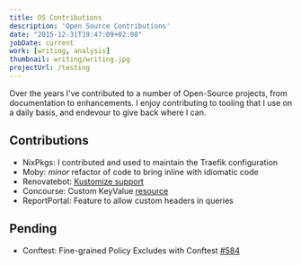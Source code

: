 ```yaml
---
title: OS Contributions
description: 'Open Source Contributions'
date: "2015-12-31T19:47:09+02:00"
jobDate: current
work: [writing, analysis]
thumbnail: writing/writing.jpg
projectUrl: /testing
---
```


Over the years I've contributed to a number of Open-Source projects, from documentation to enhancements. I enjoy contributing to tooling that I use on a daily basis, and endevour to give back where I can.

## Contributions
- NixPkgs: I contributed and used to maintain the Traefik configuration
- Moby: _minor_ refactor of code to bring inline with idiomatic code
- Renovatebot: [Kustomize support](https://github.com/renovatebot/renovate/pull/5484)
- Concourse: Custom KeyValue [resource](https://github.com/concourse/resource-types/pull/21)
- ReportPortal: Feature to allow custom headers in queries

## Pending
- Conftest: Fine-grained Policy Excludes with Conftest [#584](https://github.com/open-policy-agent/conftest/pull/584)